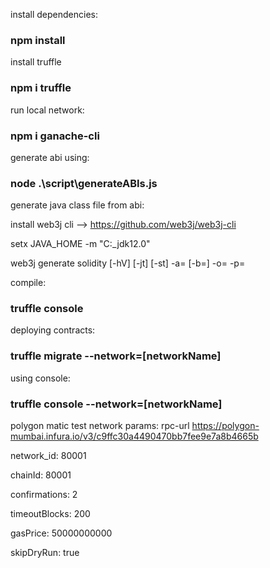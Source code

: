 install dependencies:
### npm install

install truffle
### npm i truffle

run local network:
### npm i ganache-cli

generate abi using:
### node .\script\generateABIs.js

generate java class file from abi:

[//]: # ()
      install web3j cli   --> https://github.com/web3j/web3j-cli

setx JAVA_HOME -m "C:\_jdk12.0"


[//]: # ()
      web3j generate solidity [-hV] [-jt] [-st] -a=<abiFile> [-b=<binFile>] -o=<destinationFileDir> -p=<packageName>


compile:
### truffle console


deploying contracts:
### truffle migrate --network=[networkName] 

using console:
### truffle console --network=[networkName]


polygon matic test network params:
rpc-url https://polygon-mumbai.infura.io/v3/c9ffc30a4490470bb7fee9e7a8b4665b

network_id: 80001

chainId: 80001

confirmations: 2

timeoutBlocks: 200

gasPrice: 50000000000

skipDryRun: true

